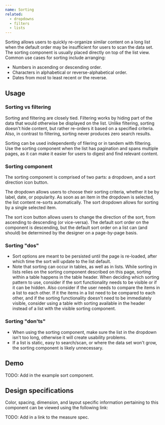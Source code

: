 ```yaml
---
name: Sorting
related:
  - dropdowns
  - filters
  - lists
---
```


Sorting allows users to quickly re-organize similar content on a long list when the default order may be insufficient for users to scan the data set. The sorting component is usually placed directly on top of the list view. Common use cases for sorting include arranging:

*   Numbers in ascending or descending order.
*   Characters in alphabetical or reverse-alphabetical order.
*   Dates from most to least recent or the reverse.

## Usage

### Sorting vs filtering

Sorting and filtering are closely tied. Filtering works by hiding part of the data that would otherwise be displayed on the list. Unlike filtering, sorting doesn't hide content, but rather re-orders it based on a specified criteria. Also, in contrast to filtering, sorting never produces zero search results. 

Sorting can be used independently of filering or in tandem with filtering. Use the sorting component when the list has pagination and spans multiple pages, as it can make it easier for users to digest and find relevant content.

### Sorting component

The sorting component is comprised of two parts: a dropdown, and a sort direction icon button.

The dropdown allows users to choose their sorting criteria, whether it be by label, date, or popularity. As soon as an item in the dropdown is selected, the list content re-sorts automatically. The sort dropdown allows for sorting by a single selected item.

The sort icon button allows users to change the direction of the sort, from ascending to descending (or vice-versa). The default sort order on the component is descending, but the default sort order on a list can (and should) be determined by the designer on a page-by-page basis.

### Sorting "dos"

* Sort options are meant to be persisted until the page is re-loaded, after which time the sort will update to the list default. 
* Note that sorting can occur in tables, as well as in lists. While sorting in lists relies on the sorting component described on this page, sorting within a table happens in the table header. When deciding which sorting pattern to use, consider if the sort functionality needs to be visible or if it can be hidden. Also consider if the user needs to compare the items in a list to each other. If it the items in a list need to be compared to each other, and if the sorting functionality doesn't need to be immediately visible, consider using a table with sorting available in the header instead of a list with the visible sorting component.

### Sorting "don'ts"

* When using the sorting component, make sure the list in the dropdown isn't too long, otherwise it will create usability problems.
* If a list is static, easy to search/scan, or where the data set won't grow, the sorting component is likely unnecessary.

## Demo

TODO: Add in the example sort component.

## Design specifications

Color, spacing, dimension, and layout specific information pertaining to this component can be viewed using the following link:

TODO: Add in a link to the measure spec.
